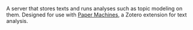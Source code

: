 A server that stores texts and runs analyses such as topic modeling on them. Designed for use with [Paper Machines](https://github.com/papermachines/papermachines-client), a Zotero extension for text analysis.
